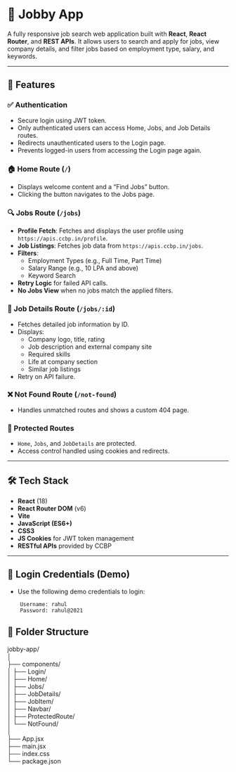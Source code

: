 
# 📘 Jobby App

A fully responsive job search web application built with **React**, **React Router**, and **REST APIs**. It allows users to search and apply for jobs, view company details, and filter jobs based on employment type, salary, and keywords.

---

## 🚀 Features

### ✅ Authentication
- Secure login using JWT token.
- Only authenticated users can access Home, Jobs, and Job Details routes.
- Redirects unauthenticated users to the Login page.
- Prevents logged-in users from accessing the Login page again.

### 🏠 Home Route (`/`)
- Displays welcome content and a “Find Jobs” button.
- Clicking the button navigates to the Jobs page.

### 🔍 Jobs Route (`/jobs`)
- **Profile Fetch**: Fetches and displays the user profile using `https://apis.ccbp.in/profile`.
- **Job Listings**: Fetches job data from `https://apis.ccbp.in/jobs`.
- **Filters**:
  - Employment Types (e.g., Full Time, Part Time)
  - Salary Range (e.g., 10 LPA and above)
  - Keyword Search
- **Retry Logic** for failed API calls.
- **No Jobs View** when no jobs match the applied filters.

### 📄 Job Details Route (`/jobs/:id`)
- Fetches detailed job information by ID.
- Displays:
  - Company logo, title, rating
  - Job description and external company site
  - Required skills
  - Life at company section
  - Similar job listings
- Retry on API failure.

### ❌ Not Found Route (`/not-found`)
- Handles unmatched routes and shows a custom 404 page.

### 🔐 Protected Routes
- `Home`, `Jobs`, and `JobDetails` are protected.
- Access control handled using cookies and redirects.

---

## 🛠 Tech Stack

- **React** (18)
- **React Router DOM** (v6)
- **Vite**
- **JavaScript (ES6+)**
- **CSS3**
- **JS Cookies** for JWT token management
- **RESTful APIs** provided by CCBP

---

## 🔐 Login Credentials (Demo)
  -  Use the following demo credentials to login:
```  
    Username: rahul  
    Password: rahul@2021  
```  

## 📁 Folder Structure

jobby-app/  
│  
├── components/  
│   ├── Login/  
│   ├── Home/  
│   ├── Jobs/  
│   ├── JobDetails/  
│   ├── JobItem/  
│   ├── Navbar/  
│   ├── ProtectedRoute/  
│   └── NotFound/  
│  
├── App.jsx  
├── main.jsx  
├── index.css  
└── package.json  
